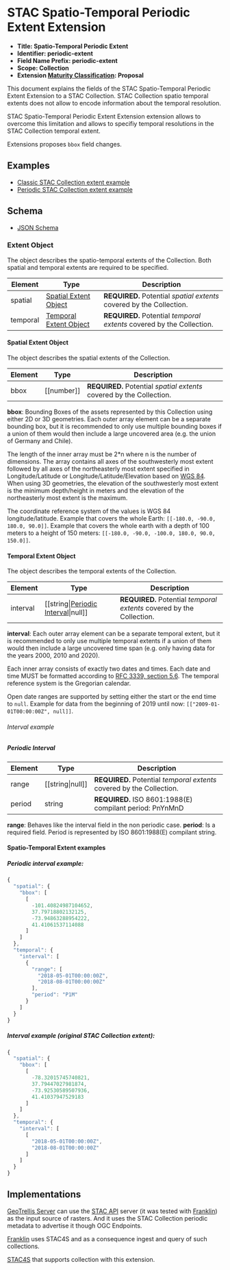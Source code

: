 # STAC Spatio-Temporal Periodic Extent Extension

- **Title: Spatio-Temporal Periodic Extent**
- **Identifier: periodic-extent**
- **Field Name Prefix: periodic-extent**
- **Scope: Collection**
- **Extension [Maturity Classification](hhttps://github.com/radiantearth/stac-api-spec/blob/master/extensions.md#extension-maturity): Proposal**

This document explains the fields of the STAC Spatio-Temporal Periodic Extent Extension to a STAC Collection. 
STAC Collection spatio temporal extents does not allow to encode information about the temporal resolution.

STAC Spatio-Temporal Periodic Extent Extension extension allows to overcome this limitation and allows to specifiy temporal resolutions in the STAC Collection temporal extent.

Extensions proposes `bbox` field changes.

## Examples

- [Classic STAC Collection extent example](examples/classic.json)
- [Periodic STAC Collection extent example](examples/periodic.json)

## Schema

- [JSON Schema](json-schema/schema.json)

### Extent Object

The object describes the spatio-temporal extents of the Collection. Both spatial and temporal extents are required to be specified.

| Element  | Type                                              | Description                                                           |
| -------- | ------------------------------------------------- | --------------------------------------------------------------------- |
| spatial  | [Spatial Extent Object](#spatial-extent-object)   | **REQUIRED.** Potential *spatial extents* covered by the Collection.  |
| temporal | [Temporal Extent Object](#temporal-extent-object) | **REQUIRED.** Potential *temporal extents* covered by the Collection. |

#### Spatial Extent Object

The object describes the spatial extents of the Collection.

| Element | Type         | Description                                                          |
| ------- | ------------ | -------------------------------------------------------------------- |
| bbox    | \[\[number]] | **REQUIRED.** Potential *spatial extents* covered by the Collection. |

**bbox**: Bounding Boxes of the assets represented by this Collection using either 2D or 3D geometries. Each outer array element can be a separate bounding box, but it is recommended to only use multiple bounding boxes if a union of them would then include a large uncovered area (e.g. the union of Germany and Chile).

The length of the inner array must be 2*n where n is the number of dimensions. The array contains all axes of the southwesterly most extent followed by all axes of the northeasterly most extent specified in Longitude/Latitude or Longitude/Latitude/Elevation based on [WGS 84](http://www.opengis.net/def/crs/OGC/1.3/CRS84). When using 3D geometries, the elevation of the southwesterly most extent is the minimum depth/height in meters and the elevation of the northeasterly most extent is the maximum.

The coordinate reference system of the values is WGS 84 longitude/latitude. Example that covers the whole Earth: `[[-180.0, -90.0, 180.0, 90.0]]`.  Example that covers the whole earth with a depth of 100 meters to a height of 150 meters: `[[-180.0, -90.0, -100.0, 180.0, 90.0, 150.0]]`.

#### Temporal Extent Object

The object describes the temporal extents of the Collection.

| Element  | Type               | Description                                                           |
| -------- | ------------------ | --------------------------------------------------------------------- |
| interval | \[\[string\|[Periodic Interval](#periodic-interval)\|null]] | **REQUIRED.** Potential *temporal extents* covered by the Collection. |

**interval**: Each outer array element can be a separate temporal extent, but it is recommended to only use multiple temporal extents if a union of them would then include a large uncovered time span (e.g. only having data for the years 2000, 2010 and 2020).

Each inner array consists of exactly two dates and times. Each date and time MUST be formatted according to [RFC 3339, section 5.6](https://tools.ietf.org/html/rfc3339#section-5.6). The temporal reference system is the Gregorian calendar.

Open date ranges are supported by setting either the start or the end time to `null`. Example for data from the beginning of 2019 until now: `[["2009-01-01T00:00:00Z", null]]`. 

###### Interval example

##### Periodic Interval

| Element | Type         | Description                                                          |
| ------- | ------------ | -------------------------------------------------------------------- |
| range   | \[\[string\|null]] | **REQUIRED.** Potential *temporal extents* covered by the Collection. |
| period  | string | **REQUIRED.** ISO 8601:1988(E) compilant period: PnYnMnD |

**range**: Behaves like the interval field in the non periodic case.
**period**: Is a required field. Period is represented by ISO 8601:1988(E) compilant string.

#### Spatio-Temporal Extent examples

##### Periodic interval example:

```javascript
{
  "spatial": {
    "bbox": [
      [
        -101.40824987104652,
        37.79718802132125,
        -73.94863288954222,
        41.41061537114088
      ]
    ]
  },
  "temporal": {
    "interval": [
      {
        "range": [
          "2018-05-01T00:00:00Z",
          "2018-08-01T00:00:00Z"
        ],
        "period": "P1M"
      }
    ]
  }
}
```


##### Interval example (original STAC Collection extent):

```javascript
{
  "spatial": {
    "bbox": [
      [
        -78.32015745740821,
        37.79447027981874,
        -73.92530589507936,
        41.41037947529183
      ]
    ]
  },
  "temporal": {
    "interval": [
      [
        "2018-05-01T00:00:00Z",
        "2018-08-01T00:00:00Z"
      ]
    ]
  }
}
```

## Implementations

[GeoTrellis Server](https://github.com/geotrellis/geotrellis-server/) can use the [STAC API](https://github.com/radiantearth/stac-api-spec) server (it was tested with [Franklin](https://github.com/azavea/franklin)) as the input source of rasters. And it uses the STAC Collection periodic metadata to advertise it though OGC Endpoints.

[Franklin](https://github.com/azavea/franklin) uses STAC4S and as a consequence ingest and query of such collections.

[STAC4S](https://github.com/azavea/stac4s) that supports collection with this extension.
